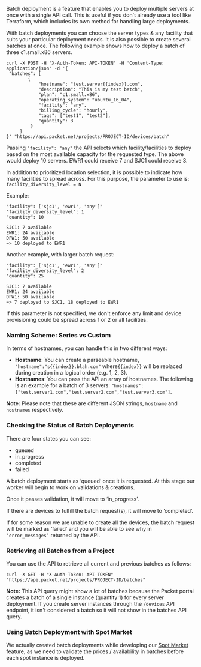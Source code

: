 <!-- <meta>
{
    "title":"Batch Deployment",
    "description":"Deploying devices in Batch",
    "tag":["Deploy", "Batch Deployment"],
    "seo-title": "Batch Deployment - Packet Developer Docs",
    "seo-description": "Deploying devices in Batch",
    "og-title": "Batch Deployment",
    "og-description": "Deploying devices in Batch",
    "og-image": "/images/packet-product-docs.png"
}
</meta> -->

Batch deployment is a feature that enables you to deploy multiple servers at once with a single API call.   This is useful if you don't already use a tool like Terraform, which includes its own method for handling large deployments.

With batch deployments you can choose the server types & any facility that suits your particular deployment needs.  It is also possible to create several batches at once. The following example shows how to deploy a batch of three c1.small.x86 servers.

```
curl -X POST -H 'X-Auth-Token: API-TOKEN' -H 'Content-Type: application/json' -d '{
 "batches": [
        {
            "hostname": "test.server{{index}}.com",
            "description": "This is my test batch",
            "plan": "c1.small.x86",
            "operating_system": "ubuntu_16_04",
            "facility": "any",
            "billing_cycle": "hourly",
            "tags": ["test1", "test2"],
            "quantity": 3
         }
     ]
}' "https://api.packet.net/projects/PROJECT-ID/devices/batch"
```

Passing `"facility": "any"` the API selects which facility/facilities to deploy based on the most available capacity for the requested type. The above would deploy 10 servers. EWR1 could receive 7 and SJC1 could receive 3.

In addition to prioritized location selection, it is possible to indicate how many facilities to spread across. For this purpose, the parameter to use is: `facility_diversity_level = N`

Example:

```
"facility": ['sjc1', 'ewr1', 'any']"
"facility_diversity_level": 1
"quantity": 10

SJC1: 7 available
EWR1: 24 available
DFW1: 50 available
=> 10 deployed to EWR1
```

Another example, with larger batch request:

```
"facility": ['sjc1', 'ewr1', 'any']"
"facility_diversity_level": 2
"quantity": 25

SJC1: 7 available
EWR1: 24 available
DFW1: 50 available
=> 7 deployed to SJC1, 18 deployed to EWR1
```

If this parameter is not specified, we don't enforce any limit and device provisioning could be spread across 1 or 2 or all facilities.

### Naming Scheme: Series vs Custom

In terms of hostnames, you can handle this in two different ways:

*   __Hostname__:  You can create a parseable hostname, `"hostname":"s{{index}}.blah.com"`  where`{{index}}`  will be replaced during creation in a logical order (e.g. 1, 2, 3).
*   __Hostnames__: You can pass the API an array of hostnames. The following is an example for a batch of 3 servers:
`"hostnames": ["test.server1.com","test.server2.com","test.server3.com"]`.

**Note:** Please note that these are different JSON strings, `hostname` and `hostnames` respectively.


### Checking the Status of Batch Deployments

There are four states you can see:

*   queued
*   in_progress
*   completed
*   failed

A batch deployment starts as ‘queued’ once it is requested.  At this stage our worker will begin to work on validations & creations.

Once it passes validation, it will move to ‘in_progress’.

If there are devices to fulfill the batch request(s), it will move to ‘completed’.

If for some reason we are unable to create all the devices, the batch request will be marked as ‘failed’ and you will be able to see why in `‘error_messages’`  returned by the API.

### Retrieving all Batches from a Project

You can use the API to retrieve all current and previous batches as follows:

```
curl -X GET -H "X-Auth-Token: API-TOKEN" "https://api.packet.net/projects/PROJECT-ID/batches"
```

**Note:** This API query might show a lot of batches because the Packet portal creates a batch of a single instance (quantity 1) for every server deployment. If you create server instances through the `/devices` API endpoint, it isn't considered a batch so it will not show in the batches API query.

### Using Batch Deployment with Spot Market

We actually created batch deployments while developing our [Spot Market](https://www.packet.com/developers/docs/getting-started/deployment-options/spot-market) feature, as we need to validate the prices / availability in batches before each spot instance is deployed.
